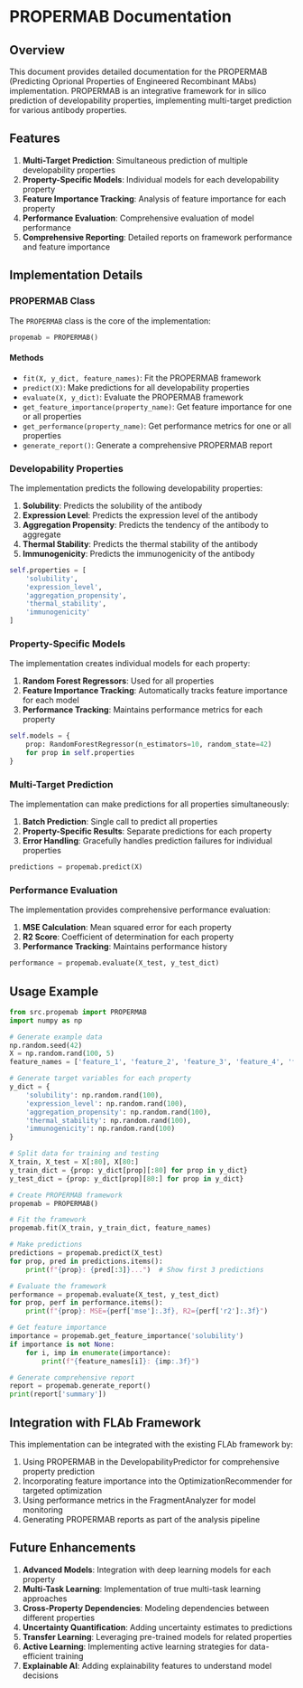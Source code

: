 # PROPERMAB Documentation

## Overview

This document provides detailed documentation for the PROPERMAB (Predicting Oprional Properties of Engineered Recombinant MAbs) implementation. PROPERMAB is an integrative framework for in silico prediction of developability properties, implementing multi-target prediction for various antibody properties.

## Features

1. **Multi-Target Prediction**: Simultaneous prediction of multiple developability properties
2. **Property-Specific Models**: Individual models for each developability property
3. **Feature Importance Tracking**: Analysis of feature importance for each property
4. **Performance Evaluation**: Comprehensive evaluation of model performance
5. **Comprehensive Reporting**: Detailed reports on framework performance and feature importance

## Implementation Details

### PROPERMAB Class

The `PROPERMAB` class is the core of the implementation:

```python
propemab = PROPERMAB()
```

#### Methods

- `fit(X, y_dict, feature_names)`: Fit the PROPERMAB framework
- `predict(X)`: Make predictions for all developability properties
- `evaluate(X, y_dict)`: Evaluate the PROPERMAB framework
- `get_feature_importance(property_name)`: Get feature importance for one or all properties
- `get_performance(property_name)`: Get performance metrics for one or all properties
- `generate_report()`: Generate a comprehensive PROPERMAB report

### Developability Properties

The implementation predicts the following developability properties:

1. **Solubility**: Predicts the solubility of the antibody
2. **Expression Level**: Predicts the expression level of the antibody
3. **Aggregation Propensity**: Predicts the tendency of the antibody to aggregate
4. **Thermal Stability**: Predicts the thermal stability of the antibody
5. **Immunogenicity**: Predicts the immunogenicity of the antibody

```python
self.properties = [
    'solubility',
    'expression_level',
    'aggregation_propensity',
    'thermal_stability',
    'immunogenicity'
]
```

### Property-Specific Models

The implementation creates individual models for each property:

1. **Random Forest Regressors**: Used for all properties
2. **Feature Importance Tracking**: Automatically tracks feature importance for each model
3. **Performance Tracking**: Maintains performance metrics for each property

```python
self.models = {
    prop: RandomForestRegressor(n_estimators=10, random_state=42) 
    for prop in self.properties
}
```

### Multi-Target Prediction

The implementation can make predictions for all properties simultaneously:

1. **Batch Prediction**: Single call to predict all properties
2. **Property-Specific Results**: Separate predictions for each property
3. **Error Handling**: Gracefully handles prediction failures for individual properties

```python
predictions = propemab.predict(X)
```

### Performance Evaluation

The implementation provides comprehensive performance evaluation:

1. **MSE Calculation**: Mean squared error for each property
2. **R2 Score**: Coefficient of determination for each property
3. **Performance Tracking**: Maintains performance history

```python
performance = propemab.evaluate(X_test, y_test_dict)
```

## Usage Example

```python
from src.propemab import PROPERMAB
import numpy as np

# Generate example data
np.random.seed(42)
X = np.random.rand(100, 5)
feature_names = ['feature_1', 'feature_2', 'feature_3', 'feature_4', 'feature_5']

# Generate target variables for each property
y_dict = {
    'solubility': np.random.rand(100),
    'expression_level': np.random.rand(100),
    'aggregation_propensity': np.random.rand(100),
    'thermal_stability': np.random.rand(100),
    'immunogenicity': np.random.rand(100)
}

# Split data for training and testing
X_train, X_test = X[:80], X[80:]
y_train_dict = {prop: y_dict[prop][:80] for prop in y_dict}
y_test_dict = {prop: y_dict[prop][80:] for prop in y_dict}

# Create PROPERMAB framework
propemab = PROPERMAB()

# Fit the framework
propemab.fit(X_train, y_train_dict, feature_names)

# Make predictions
predictions = propemab.predict(X_test)
for prop, pred in predictions.items():
    print(f"{prop}: {pred[:3]}...")  # Show first 3 predictions

# Evaluate the framework
performance = propemab.evaluate(X_test, y_test_dict)
for prop, perf in performance.items():
    print(f"{prop}: MSE={perf['mse']:.3f}, R2={perf['r2']:.3f}")

# Get feature importance
importance = propemab.get_feature_importance('solubility')
if importance is not None:
    for i, imp in enumerate(importance):
        print(f"{feature_names[i]}: {imp:.3f}")

# Generate comprehensive report
report = propemab.generate_report()
print(report['summary'])
```

## Integration with FLAb Framework

This implementation can be integrated with the existing FLAb framework by:

1. Using PROPERMAB in the DevelopabilityPredictor for comprehensive property prediction
2. Incorporating feature importance into the OptimizationRecommender for targeted optimization
3. Using performance metrics in the FragmentAnalyzer for model monitoring
4. Generating PROPERMAB reports as part of the analysis pipeline

## Future Enhancements

1. **Advanced Models**: Integration with deep learning models for each property
2. **Multi-Task Learning**: Implementation of true multi-task learning approaches
3. **Cross-Property Dependencies**: Modeling dependencies between different properties
4. **Uncertainty Quantification**: Adding uncertainty estimates to predictions
5. **Transfer Learning**: Leveraging pre-trained models for related properties
6. **Active Learning**: Implementing active learning strategies for data-efficient training
7. **Explainable AI**: Adding explainability features to understand model decisions
